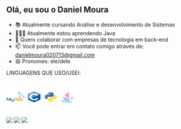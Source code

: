 ## Olá, eu sou o Daniel Moura


-  📚 Atualmente cursando Análise e desenvolvimento de Sistemas
-  👨🏽‍💻 Atualmente estou aprendendo Java
- 👯 Quero colaborar com empresas de tecnologia em back-end
- 📫 Você pode entrar em contato comigo através de: danielmoura020713@gmail.com
- 😄 Pronomes: ele/dele

LINGUAGENS QUE USO/USEI:
  <div style="display: inline_block"><br>
  <img align="center" alt="Daniel-mysql" height="50" width="50" src="https://raw.githubusercontent.com/devicons/devicon/master/icons/mysql/mysql-original-wordmark.svg">
  <img align="center" alt="Daniel-C" height="30" width="40" src="https://raw.githubusercontent.com/devicons/devicon/master/icons/c/c-original.svg">
  <img align="center" alt="Rafa-Python" height="30" width="40" src="https://raw.githubusercontent.com/devicons/devicon/master/icons/python/python-original.svg">
  <img align="center" alt="Daniel-Java" height="30" width="40" src="https://raw.githubusercontent.com/devicons/devicon/master/icons/java/java-original.svg">
 
  ##
       
  <div> 
  <a href="https://www.instagram.com/danielslvmoura/" target="_blank"><img src="https://img.shields.io/badge/-Instagram-%23E4405F?style=for-the-badge&logo=instagram&logoColor=white" target="_blank"></a>
  <a href = "mailto:danielmoura020713@gmail.com"><img src="https://img.shields.io/badge/-Gmail-%23333?style=for-the-badge&logo=gmail&logoColor=white" target="_blank"></a>
  <a href="https://www.linkedin.com/in/daniel-moura-480742207/" target="_blank"><img src="https://img.shields.io/badge/-LinkedIn-%230077B5?style=for-the-badge&logo=linkedin&logoColor=white" target="_blank"></a>   
</div>
          
       
 
          

